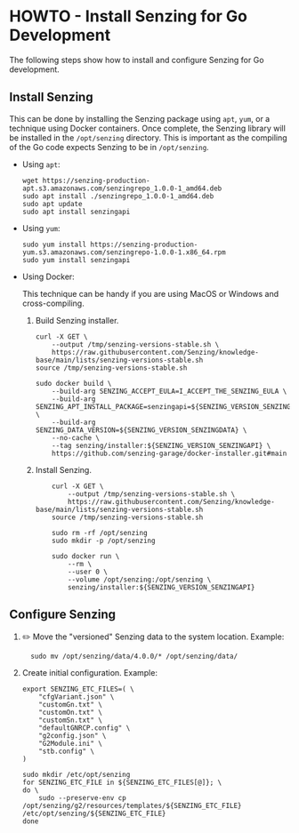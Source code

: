 # HOWTO - Install Senzing for Go Development

The following steps show how to install and configure Senzing for Go development.

## Install Senzing

This can be done by installing the Senzing package using `apt`, `yum`,
or a technique using Docker containers.
Once complete, the Senzing library will be installed in the `/opt/senzing` directory.
This is important as the compiling of the Go code expects Senzing to be in `/opt/senzing`.

- Using `apt`:

  ```console
  wget https://senzing-production-apt.s3.amazonaws.com/senzingrepo_1.0.0-1_amd64.deb
  sudo apt install ./senzingrepo_1.0.0-1_amd64.deb
  sudo apt update
  sudo apt install senzingapi

  ```

- Using `yum`:

  ```console
  sudo yum install https://senzing-production-yum.s3.amazonaws.com/senzingrepo-1.0.0-1.x86_64.rpm
  sudo yum install senzingapi

  ```

- Using Docker:

  This technique can be handy if you are using MacOS or Windows and cross-compiling.

  1. Build Senzing installer.

     ```console
     curl -X GET \
         --output /tmp/senzing-versions-stable.sh \
         https://raw.githubusercontent.com/Senzing/knowledge-base/main/lists/senzing-versions-stable.sh
     source /tmp/senzing-versions-stable.sh

     sudo docker build \
         --build-arg SENZING_ACCEPT_EULA=I_ACCEPT_THE_SENZING_EULA \
         --build-arg SENZING_APT_INSTALL_PACKAGE=senzingapi=${SENZING_VERSION_SENZINGAPI_BUILD} \
         --build-arg SENZING_DATA_VERSION=${SENZING_VERSION_SENZINGDATA} \
         --no-cache \
         --tag senzing/installer:${SENZING_VERSION_SENZINGAPI} \
         https://github.com/senzing-garage/docker-installer.git#main

     ```

  1. Install Senzing.

     ```console
         curl -X GET \
             --output /tmp/senzing-versions-stable.sh \
             https://raw.githubusercontent.com/Senzing/knowledge-base/main/lists/senzing-versions-stable.sh
         source /tmp/senzing-versions-stable.sh

         sudo rm -rf /opt/senzing
         sudo mkdir -p /opt/senzing

         sudo docker run \
             --rm \
             --user 0 \
             --volume /opt/senzing:/opt/senzing \
             senzing/installer:${SENZING_VERSION_SENZINGAPI}

     ```

## Configure Senzing

1. :pencil2: Move the "versioned" Senzing data to the system location.
   Example:

   ```console
     sudo mv /opt/senzing/data/4.0.0/* /opt/senzing/data/

   ```

1. Create initial configuration.
   Example:

   ```console
   export SENZING_ETC_FILES=( \
       "cfgVariant.json" \
       "customGn.txt" \
       "customOn.txt" \
       "customSn.txt" \
       "defaultGNRCP.config" \
       "g2config.json" \
       "G2Module.ini" \
       "stb.config" \
   )

   sudo mkdir /etc/opt/senzing
   for SENZING_ETC_FILE in ${SENZING_ETC_FILES[@]}; \
   do \
       sudo --preserve-env cp /opt/senzing/g2/resources/templates/${SENZING_ETC_FILE} /etc/opt/senzing/${SENZING_ETC_FILE}
   done

   ```
